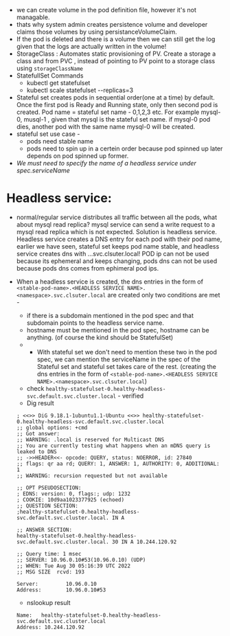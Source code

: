 - we can create volume in the pod definition file, however it's not managable.
- thats why system admin creates persistence volume and developer claims those volumes by using persistanceVolumeClaim. 
- If the pod is deleted and there is a volume then we can still get the log given that the logs are actually written in the volume!
- StorageClass : Automates static provisioning of PV. Create a storage a class and from PVC , instead of pointing to PV point to a storage class using `storageClassName`
- StatefullSet Commands
    - kubectl get statefulset
    - kubectl scale statefulset <NAME> --replicas=3
- Stateful set creates pods in sequential order(one at a time) by default. Once the first pod is Ready and Running state, only then second pod is created. Pod name = stateful set name - 0,1,2,3 etc. For example mysql-0, musql-1 , given that mysql is the stateful set name. if mysql-0 pod dies, another pod with the same name mysql-0 will be created.
- stateful set use case - 
    - pods need stable name 
    - pods need to spin up in a certein order because pod spinned up later depends on pod spinned up former.
- *We must need to specify the name of a headless service under spec.serviceName*

# Headless service:
- normal/regular service distributes all traffic between all the pods, what about mysql read replica? mysql service can send a write request to a mysql read replica which is not expected. Solution is headless service. Headless service creates a DNS entry for each pod with their pod name, earlier we have seen, stateful set keeps pod name stable, and headless service creates dns with <stable-pod-name>.<HEADLESS SERVICE NAME>.<namespace>.svc.clsuter.local! POD ip can not be used because its ephemeral and keeps changing, pods dns can not be used because pods dns comes from ephimeral pod ips.

- When a headless service is created, the dns entries in the form of `<stable-pod-name>.<HEADLESS SERVICE NAME>.<namespace>.svc.clsuter.local` are created only two conditions are met - 
    - if there is a subdomain mentioned in the pod spec and that subdomain points to the headless service name.
    - hostname must be mentioned in the pod spec, hostname can be anything. (of course the kind should be StatefulSet)
    - * With stateful set we don't need to mention these two in the pod spec, we can mention the serviceName in the spec of the Stateful set and stateful set takes care of the rest. (creating the dns entries in the form of `<stable-pod-name>.<HEADLESS SERVICE NAME>.<namespace>.svc.clsuter.local`)
    - check `healthy-statefulset-0.healthy-headless-svc.default.svc.cluster.local` - verified
    - Dig result
    ```
    ; <<>> DiG 9.18.1-1ubuntu1.1-Ubuntu <<>> healthy-statefulset-0.healthy-headless-svc.default.svc.cluster.local
    ;; global options: +cmd
    ;; Got answer:
    ;; WARNING: .local is reserved for Multicast DNS
    ;; You are currently testing what happens when an mDNS query is leaked to DNS
    ;; ->>HEADER<<- opcode: QUERY, status: NOERROR, id: 27840
    ;; flags: qr aa rd; QUERY: 1, ANSWER: 1, AUTHORITY: 0, ADDITIONAL: 1
    ;; WARNING: recursion requested but not available

    ;; OPT PSEUDOSECTION:
    ; EDNS: version: 0, flags:; udp: 1232
    ; COOKIE: 10d9aa1023377925 (echoed)
    ;; QUESTION SECTION:
    ;healthy-statefulset-0.healthy-headless-svc.default.svc.cluster.local. IN A

    ;; ANSWER SECTION:
    healthy-statefulset-0.healthy-headless-svc.default.svc.cluster.local. 30 IN A 10.244.120.92

    ;; Query time: 1 msec
    ;; SERVER: 10.96.0.10#53(10.96.0.10) (UDP)
    ;; WHEN: Tue Aug 30 05:16:39 UTC 2022
    ;; MSG SIZE  rcvd: 193

    Server:         10.96.0.10
    Address:        10.96.0.10#53
    ```
    - nslookup result
    ```
    Name:   healthy-statefulset-0.healthy-headless-svc.default.svc.cluster.local
    Address: 10.244.120.92
    ```